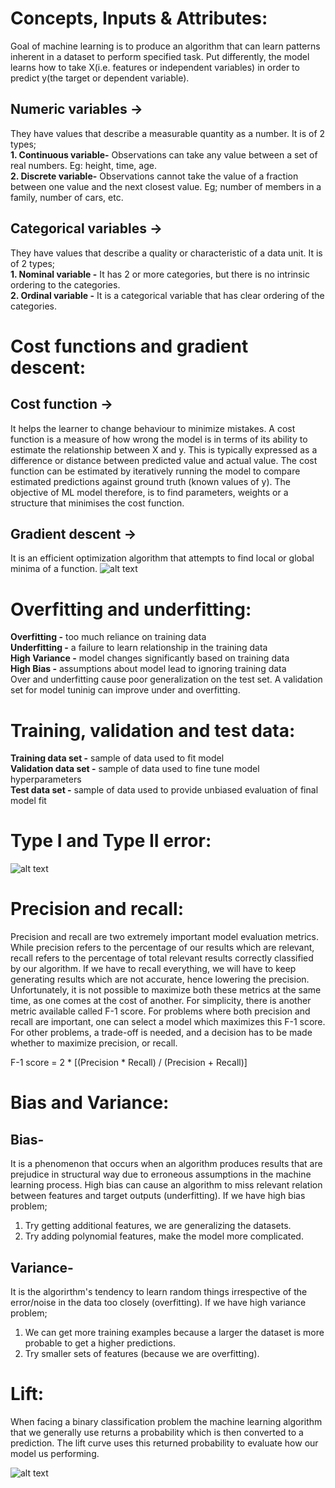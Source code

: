 # Concepts, Inputs & Attributes:
Goal of machine learning is to produce an algorithm that can learn patterns inherent in a dataset to perform specified task.
Put differently, the model learns how to take X(i.e. features or independent variables) in order to predict y(the target or dependent variable).
## Numeric variables ->
They have values that describe a measurable quantity as a number. It is of 2 types;<br/>
**1. Continuous variable-** Observations can take any value between a set of real numbers. Eg: height, time, age.<br/>
**2. Discrete variable-** Observations cannot take the value of a fraction between one value and the next closest value. Eg; number of members in a family, number of cars, etc.
## Categorical variables ->
They have values that describe a quality or characteristic of a data unit. It is of 2 types;<br/>
**1. Nominal variable -** It has 2 or more categories, but there is no intrinsic ordering to the categories.<br/>
**2. Ordinal variable -** It is a categorical variable that has clear ordering of the categories.

# Cost functions and gradient descent:
## Cost function ->
It helps the learner to change behaviour to minimize mistakes. 
A cost function is a measure of how wrong the model is in terms of its ability to estimate the relationship between X and y.
This is typically expressed as a difference or distance between predicted value and actual value.
The cost function can be estimated by iteratively running the model to compare estimated predictions against ground truth (known values of y).
The objective of ML model therefore, is to find parameters, weights or a structure that minimises the cost function.
## Gradient descent ->
It is an efficient optimization algorithm that attempts to find local or global minima of a function.
![alt text](https://dmol.pub/_images/loss-lr.gif)

# Overfitting and underfitting:
**Overfitting -** too much reliance on training data<br/>
**Underfitting -** a failure to learn relationship in the training data<br/>
**High Variance -** model changes significantly based on training data<br/>
**High Bias -** assumptions about model lead to ignoring training data<br/>
Over and underfitting cause poor generalization on the test set. A validation set for model tuninig can improve under and overfitting.

# Training, validation and test data:
**Training data set -** sample of data used to fit model<br/>
**Validation data set -** sample of data used to fine tune model hyperparameters<br/>
**Test data set -** sample of data used to provide unbiased evaluation of final model fit

# Type I and Type II error:
![alt text](https://www.abtasty.com/wp-content/uploads/type-1-2-errors.png)

# Precision and recall:
Precision and recall are two extremely important model evaluation metrics. While precision refers to the percentage of our results which are relevant, recall refers to the percentage of total relevant results correctly classified by our algorithm. If we have to recall everything, we will have to keep generating results which are not accurate, hence lowering the precision. Unfortunately, it is not possible to maximize both these metrics at the same time, as one comes at the cost of another. For simplicity, there is another metric available called F-1 score. For problems where both precision and recall are important, one can select a model which maximizes this F-1 score. For other problems, a trade-off is needed, and a decision has to be made whether to maximize precision, or recall.

F-1 score = 2 * [(Precision * Recall) / (Precision + Recall)]

# Bias and Variance:
## Bias- 
It is a phenomenon that occurs when an algorithm produces results that are prejudice in structural way due to erroneous assumptions in the machine learning process. High bias can cause an algorithm to miss relevant relation between features and target outputs (underfitting). 
If we have high bias problem;
1. Try getting additional features, we are generalizing the datasets.
2. Try adding polynomial features, make the model more complicated.
## Variance- 
It is the algorirthm's tendency to learn random things irrespective of the error/noise in the data too closely (overfitting).
If we have high variance problem;
1. We can get more training examples because a larger the dataset is more probable to get a higher predictions.
2. Try smaller sets of features (because we are overfitting).

# Lift:
When facing a binary classification problem the machine learning algorithm that we generally use returns a probability which is then converted to a prediction. The lift curve uses this returned probability to evaluate how our model us performing.

![alt text](https://miro.medium.com/max/926/1*ViEu6FT2k3cODY2KHpd67g.png)
